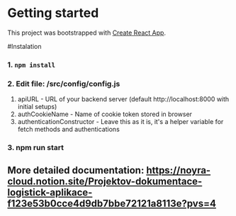 # Getting started

This project was bootstrapped with [Create React App](https://github.com/facebook/create-react-app).

#Instalation
### 1. `npm install`
### 2. Edit file: /src/config/config.js
  1. apiURL - URL of your backend server (default http://localhost:8000 with initial setups)
  2. authCookieName - Name of cookie token stored in browser
  3. authenticationConstructor - Leave this as it is, it's a helper variable for fetch methods and authentications

### 3. npm run start

## More detailed documentation: https://noyra-cloud.notion.site/Projektov-dokumentace-logistick-aplikace-f123e53b0cce4d9db7bbe72121a8113e?pvs=4
